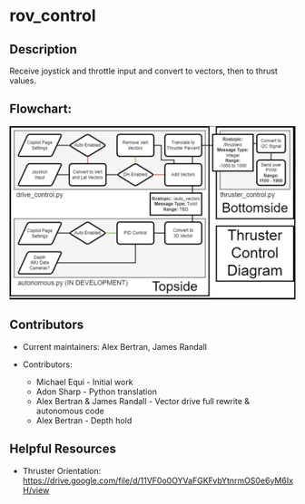 # rov_control

## Description

Receive joystick and throttle input and convert to vectors, then to thrust values.

## Flowchart:
![alt text](https://github.com/JHSRobo/rov_control/blob/main/rov_control_flowchart.png "ROV Control Flowchart")

## Contributors

* Current maintainers: Alex Bertran, James Randall

* Contributors:
  * Michael Equi - Initial work
  * Adon Sharp - Python translation
  * Alex Bertran & James Randall - Vector drive full rewrite & autonomous code
  * Alex Bertran - Depth hold

## Helpful Resources
* Thruster Orientation: https://drive.google.com/file/d/11VF0o0OYVaFGKFvbYtnrmOS0e6yM6IxH/view
